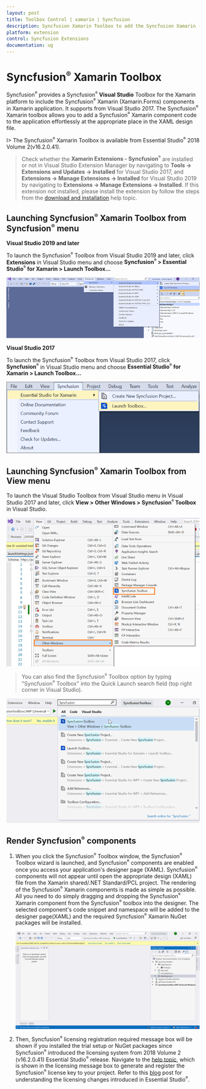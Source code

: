 ```yaml
---
layout: post
title: Toolbox Control | xamarin | Syncfusion
description: Syncfusion Xamarin Toolbox to add the Syncfusion Xamarin (Xamarin.Forms) controls in your project without coding in the Visual Studio designer.
platform: extension
control: Syncfusion Extensions
documentation: ug
---
```


# Syncfusion<sup style="font-size:70%">&reg;</sup> Xamarin Toolbox

Syncfusion<sup style="font-size:70%">&reg;</sup> provides a Syncfusion<sup style="font-size:70%">&reg;</sup> **Visual Studio** Toolbox for the Xamarin platform to include the Syncfusion<sup style="font-size:70%">&reg;</sup> Xamarin (Xamarin.Forms) components in Xamarin application. It supports from Visual Studio 2017. The Syncfusion<sup style="font-size:70%">&reg;</sup> Xamarin toolbox allows you to add a Syncfusion<sup style="font-size:70%">&reg;</sup> Xamarin component code to the application effortlessly at the appropriate place in the XAML design file.

I> The Syncfusion<sup style="font-size:70%">&reg;</sup> Xamarin Toolbox is available from Essential Studio<sup style="font-size:70%">&reg;</sup> 2018 Volume 2(v16.2.0.41).

> Check whether the **Xamarin Extensions - Syncfusion<sup style="font-size:70%">&reg;</sup>** are installed or not in Visual Studio Extension Manager by navigating to **Tools -> Extensions and Updates -> Installed** for Visual Studio 2017, and **Extensions -> Manage Extensions -> Installed** for Visual Studio 2019 by navigating to **Extensions -> Manage Extensions -> Installed**. If this extension not installed, please install the extension by follow the steps from the [download and installation](download-and-installation) help topic.

## Launching Syncfusion<sup style="font-size:70%">&reg;</sup> Xamarin Toolbox from Syncfusion<sup style="font-size:70%">&reg;</sup> menu

**Visual Studio 2019 and later**

To launch the Syncfusion<sup style="font-size:70%">&reg;</sup> Toolbox from Visual Studio 2019 and later, click **Extensions** in Visual Studio menu and choose **Syncfusion<sup style="font-size:70%">&reg;</sup> > Essential Studio<sup style="font-size:70%">&reg;</sup> for Xamarin > Launch Toolbox…**

   ![Syncfusion Xamarin Custom Toolbox via Syncfusion menu](Toolbox_images/Syncfusion_Menu_Toolbox_2019.png)

**Visual Studio 2017**

To launch the Syncfusion<sup style="font-size:70%">&reg;</sup> Toolbox from Visual Studio 2017, click **Syncfusion<sup style="font-size:70%">&reg;</sup>** in Visual Studio menu and choose **Essential Studio<sup style="font-size:70%">&reg;</sup> for Xamarin > Launch Toolbox...**


   ![Syncfusion Xamarin Custom Toolbox via Syncfusion menu](Toolbox_images/Syncfusion_Menu_Toolbox.png)

## Launching Syncfusion<sup style="font-size:70%">&reg;</sup> Xamarin Toolbox from View menu

To launch the Visual Studio Toolbox from Visual Studio menu in Visual Studio 2017 and later, click **View > Other Windows > Syncfusion<sup style="font-size:70%">&reg;</sup> Toolbox** in Visual Studio.

   ![Syncfusion Xamarin Custom Toolbox menu](Toolbox_images/Toolbox-img1.png)

> You can also find the Syncfusion<sup style="font-size:70%">&reg;</sup> Toolbox option  by typing "Syncfusion<sup style="font-size:70%">&reg;</sup> Toolbox" into the Quick Launch search field (top right corner in Visual Studio).

   ![Syncfusion Xamarin Custom Toolbox menu](Toolbox_images/quick-launchToolbox-img.png)

## Render Syncfusion<sup style="font-size:70%">&reg;</sup> components 
   
1.	When you click the Syncfusion<sup style="font-size:70%">&reg;</sup> Toolbox window, the Syncfusion<sup style="font-size:70%">&reg;</sup> Toolbox wizard is launched, and Syncfusion<sup style="font-size:70%">&reg;</sup> components are enabled once you access your application's designer page (XAML). Syncfusion<sup style="font-size:70%">&reg;</sup> components will not appear until open the appropriate  design (XAML) file from the Xamarin shared/.NET Standard/PCL project. The rendering of the Syncfusion<sup style="font-size:70%">&reg;</sup> Xamarin components is made as simple as possible. All you need to do simply dragging and dropping the Syncfusion<sup style="font-size:70%">&reg;</sup> Xamarin component from the Syncfusion<sup style="font-size:70%">&reg;</sup> toolbox into the designer. The selected component's code snippet and namespace will be added to the designer page(XAML) and  the required Syncfusion<sup style="font-size:70%">&reg;</sup> Xamarin NuGet packages will be installed.

      ![Syncfusion Xamarin Toolbox wizard](Toolbox_images/toolbox-gif.gif)

2. Then, Syncfusion<sup style="font-size:70%">&reg;</sup> licensing registration required message box will be shown if you installed the trial setup or NuGet packages since Syncfusion<sup style="font-size:70%">&reg;</sup> introduced the licensing system from 2018 Volume 2 (v16.2.0.41) Essential Studio<sup style="font-size:70%">&reg;</sup> release. Navigate to the [help topic](https://help.syncfusion.com/common/essential-studio/licensing/overview#how-to-generate-syncfusion-license-key), which is shown in the licensing message box to generate and register the Syncfusion<sup style="font-size:70%">&reg;</sup> license key to your project. Refer to this [blog](https://blog.syncfusion.com/post/Whats-New-in-2018-Volume-2-Licensing-Changes-in-the-1620x-Version-of-Essential-Studio.aspx) post for understanding the licensing changes introduced in Essential Studio<sup style="font-size:70%">&reg;</sup>.